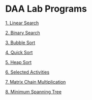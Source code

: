 # DAA Lab Programs

[1. Linear Search](https://github.com/vipuljain08/DAA_Lab/blob/master/EXPERIMENT_1(A).c)

[2. Binary Search](https://github.com/vipuljain08/DAA_Lab/blob/master/EXPERIMENT_1(B).c)

[3. Bubble Sort](https://github.com/vipuljain08/DAA_Lab/blob/master/EXPERIMENT_2.c)

[4. Quick Sort](https://github.com/vipuljain08/DAA_Lab/blob/master/EXPERIMENT_3.c)

[5. Heap Sort](https://github.com/vipuljain08/DAA_Lab/blob/master/EXPERIMENT_4.c)

[6. Selected Activities](https://github.com/vipuljain08/DAA_Lab/blob/master/EXPERIMENT_5.c)

[7. Matrix Chain Multiplication](https://github.com/vipuljain08/DAA_Lab/blob/master/EXPERIMENT_6.c)

[8. Minimum Spanning Tree](https://github.com/vipuljain08/DAA_Lab/blob/master/Minimum%20Spanning%20Tree%20-%20EXPERIMENT%207.c)
